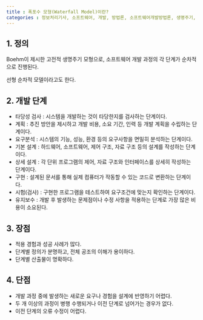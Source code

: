 ```yaml
---
title : 폭포수 모형(Waterfall Model)이란?
categories : 정보처리기사, 소프트웨어, 개발, 방법론, 소프트웨어개발방법론, 생명주기, 폭포수모형, 폭포수, waterfall
---
```


## 1. 정의

Boehm이 제시한 고전적 생명주기 모형으로, 소프트웨어 개발 과정의 각 단계가 순차적으로 진행된다.

선형 순차적 모델이라고도 한다.

## 2. 개발 단계

- 타당성 검사 : 시스템을 개발하는 것이 타당한지를 검사하는 단계이다.
- 계획 : 추진 방안을 제시하고 개발 비용, 소요 기간, 인력 등 개발 계획을 수립하는 단계이다.
- 요구분석 : 시스템의 기능, 성능, 환경 등의 요구사항을 면밀히 분석하는 단계이다.
- 기본 설계 : 하드웨어,  소프트웨어, 제어 구조, 자료 구조 등의 설계를 작성하는 단계이다.
- 상세 설계 : 각 단위  프로그램의 제어, 자료 구조와 인터페이스를 상세히 작성하는 단계이다.
- 구현 : 설계된 문서를 통해 실제 컴퓨터가 작동할 수 있는 코드로 변환하는 단계이다.
- 시험(검사) : 구현한 프로그램을 테스트하여 요구조건에 맞는지 확인하는 단계이다.
- 유지보수 : 개발 후 발생하는 문제점이나 수정 사항을 적용하는 단계로 가장 많은 비용이 소요된다.

## 3. 장점

- 적용 경험과 성공 사례가 많다.
- 단계별 정의가 분명하고, 전체 공조의 이해가 용이하다.
- 단계별 산출물이 명확하다.

## 4. 단점

- 개발 과정 중에 발생하는 새로운 요구나 경험을 설계에 반영하기 어렵다.
- 두 개  이상의 과정이 병행 수행되거나 이전 단계로 넘어가는 경우가 없다.
- 이전 단계의 오류 수정이 어렵다.







